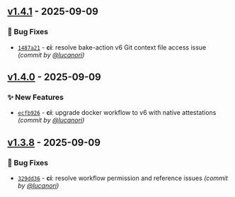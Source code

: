 
## [v1.4.1] - 2025-09-09
### :bug: Bug Fixes
- [`1487a21`](https://github.com/one-ring-ai/web2md/commit/1487a2157caba48b5d73d769a47422cc905a770c) - **ci**: resolve bake-action v6 Git context file access issue *(commit by [@lucanori](https://github.com/lucanori))*


## [v1.4.0] - 2025-09-09
### :sparkles: New Features
- [`ecfb926`](https://github.com/one-ring-ai/web2md/commit/ecfb926a0a0edfccd1a52cd19f4596f06c33d145) - **ci**: upgrade docker workflow to v6 with native attestations *(commit by [@lucanori](https://github.com/lucanori))*


## [v1.3.8] - 2025-09-09
### :bug: Bug Fixes
- [`329dd36`](https://github.com/one-ring-ai/web2md/commit/329dd365a42bab787745b005fb388ae0044340eb) - **ci**: resolve workflow permission and reference issues *(commit by [@lucanori](https://github.com/lucanori))*

[v1.3.8]: https://github.com/one-ring-ai/web2md/compare/v1.3.7...v1.3.8
[v1.4.0]: https://github.com/one-ring-ai/web2md/compare/v1.3.8...v1.4.0
[v1.4.1]: https://github.com/one-ring-ai/web2md/compare/v1.4.0...v1.4.1
